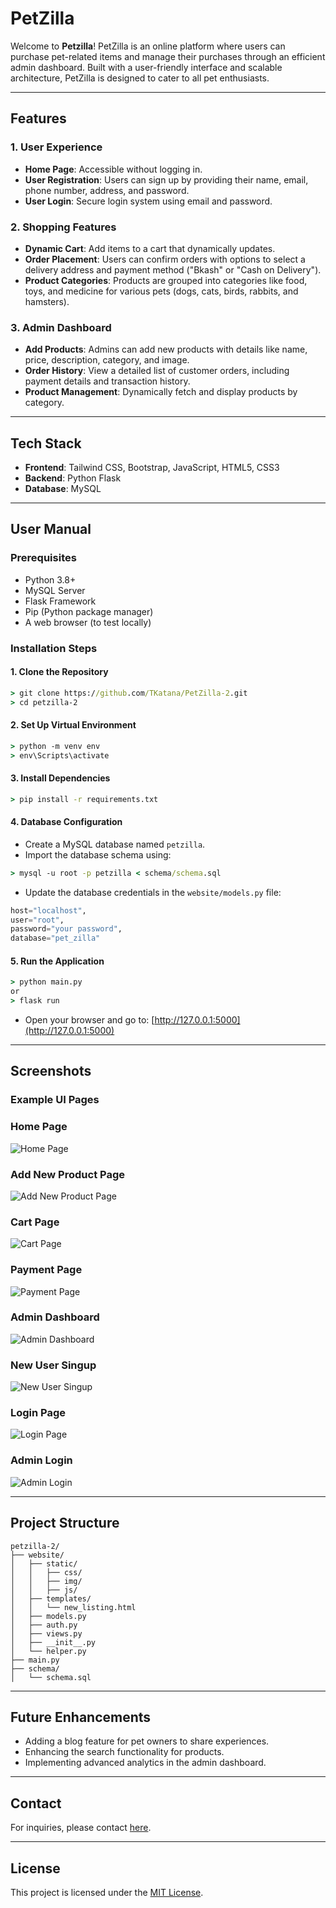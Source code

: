 # PetZilla

Welcome to **Petzilla**! PetZilla is an online platform where users can purchase pet-related items and manage their purchases through an efficient admin dashboard. Built with a user-friendly interface and scalable architecture, PetZilla is designed to cater to all pet enthusiasts.

---

## Features

### 1. **User Experience**
- **Home Page**: Accessible without logging in.
- **User Registration**: Users can sign up by providing their name, email, phone number, address, and password.
- **User Login**: Secure login system using email and password.

### 2. **Shopping Features**
- **Dynamic Cart**: Add items to a cart that dynamically updates.
- **Order Placement**: Users can confirm orders with options to select a delivery address and payment method ("Bkash" or "Cash on Delivery").
- **Product Categories**: Products are grouped into categories like food, toys, and medicine for various pets (dogs, cats, birds, rabbits, and hamsters).

### 3. **Admin Dashboard**
- **Add Products**: Admins can add new products with details like name, price, description, category, and image.
- **Order History**: View a detailed list of customer orders, including payment details and transaction history.
- **Product Management**: Dynamically fetch and display products by category.

---

## Tech Stack
- **Frontend**: Tailwind CSS, Bootstrap, JavaScript, HTML5, CSS3
- **Backend**: Python Flask
- **Database**: MySQL

---

## User Manual

### Prerequisites
- Python 3.8+
- MySQL Server
- Flask Framework
- Pip (Python package manager)
- A web browser (to test locally)

### Installation Steps

#### 1. **Clone the Repository**
```cmd
> git clone https://github.com/TKatana/PetZilla-2.git
> cd petzilla-2
```

#### 2. **Set Up Virtual Environment**
```cmd
> python -m venv env
> env\Scripts\activate
```

#### 3. **Install Dependencies**
```cmd
> pip install -r requirements.txt
```

#### 4. **Database Configuration**
- Create a MySQL database named `petzilla`.
- Import the database schema using:
```cmd
> mysql -u root -p petzilla < schema/schema.sql
```
- Update the database credentials in the `website/models.py` file:
```python
host="localhost",
user="root",
password="your password",
database="pet_zilla"
```

#### 5. **Run the Application**
```cmd
> python main.py
or
> flask run
```
- Open your browser and go to: [http://127.0.0.1:5000](http://127.0.0.1:5000)

---

## Screenshots
### Example UI Pages
### Home Page
![Home Page](https://i.ibb.co.com/JkY3fcD/Screenshot-2024-12-19-213217.png)

### Add New Product Page
![Add New Product Page](https://i.ibb.co.com/0hnbyB5/Screenshot-2024-12-19-213644-Copy.png)

### Cart Page
![Cart Page](https://i.ibb.co.com/RNBSXmt/image.png)

### Payment Page
![Payment Page](https://i.ibb.co.com/g4xGZjt/Screenshot-2024-12-21-014025.png)
### Admin Dashboard
![Admin Dashboard](https://i.ibb.co.com/XYJyj60/Screenshot-2024-12-19-213631.png)

### New User Singup
![New User Singup](https://i.ibb.co.com/092WZyt/Screenshot-2024-12-19-213530.png)

### Login Page
![Login Page](https://i.ibb.co.com/gyPHmyY/Screenshot-2024-12-19-213507.png)

### Admin Login
![Admin Login](https://i.ibb.co.com/mTJnKJj/Screenshot-2024-12-19-213544.png)



---

## Project Structure
```
petzilla-2/
├── website/
│   ├── static/
│   │   ├── css/
│   │   ├── img/
│   │   ├── js/
│   ├── templates/
│   │   └── new_listing.html
│   ├── models.py
│   ├── auth.py
│   ├── views.py
│   ├── __init__.py
│   └── helper.py
├── main.py
├── schema/
│   └── schema.sql
```

---

## Future Enhancements
- Adding a blog feature for pet owners to share experiences.
- Enhancing the search functionality for products.
- Implementing advanced analytics in the admin dashboard.

---

## Contact
For inquiries, please contact [here](mailto:srk@khan.com).

---

## License
This project is licensed under the [MIT License](LICENSE).


